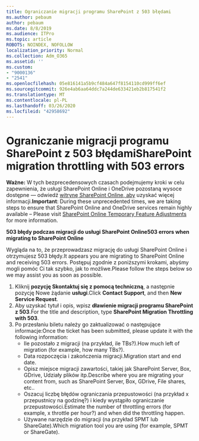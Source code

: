 ```yaml
---
title: Ograniczanie migracji programu SharePoint z 503 błędami
ms.author: pebaum
author: pebaum
ms.date: 8/8/2019
ms.audience: ITPro
ms.topic: article
ROBOTS: NOINDEX, NOFOLLOW
localization_priority: Normal
ms.collection: Adm_O365
ms.assetid: ''
ms.custom:
- "9000136"
- "2541"
ms.openlocfilehash: 05e816141a5b9cf484a647f8154110cd999ff6ef
ms.sourcegitcommit: 926e4ab6aa64ddc7a244de633421eb2b817541f2
ms.translationtype: MT
ms.contentlocale: pl-PL
ms.lasthandoff: 03/26/2020
ms.locfileid: "42958692"
---
```

# <a name="sharepoint-migration-throttling-with-503-errors"></a><span data-ttu-id="51058-102">Ograniczanie migracji programu SharePoint z 503 błędami</span><span class="sxs-lookup"><span data-stu-id="51058-102">SharePoint migration throttling with 503 errors</span></span>

<span data-ttu-id="51058-103">**Ważne:** W tych bezprecedensowych czasach podejmujemy kroki w celu zapewnienia, że usługi SharePoint Online i OneDrive pozostaną wysoce dostępne — odwiedź [witrynę SharePoint Online, aby](https://aka.ms/ODSPAdjustments) uzyskać więcej informacji.</span><span class="sxs-lookup"><span data-stu-id="51058-103">**Important**: During these unprecedented times, we are taking steps to ensure that SharePoint Online and OneDrive services remain highly available – Please visit [SharePoint Online Temporary Feature Adjustments](https://aka.ms/ODSPAdjustments) for more information.</span></span>

<span data-ttu-id="51058-104">**503 błędy podczas migracji do usługi SharePoint Online**</span><span class="sxs-lookup"><span data-stu-id="51058-104">**503 errors when migrating to SharePoint Online**</span></span>

<span data-ttu-id="51058-105">Wygląda na to, że przeprowadzasz migrację do usługi SharePoint Online i otrzymujesz 503 błędy.</span><span class="sxs-lookup"><span data-stu-id="51058-105">It appears you are migrating to SharePoint Online and receiving 503 errors.</span></span> <span data-ttu-id="51058-106">Postępuj zgodnie z poniższymi krokami, abyśmy mogli pomóc Ci tak szybko, jak to możliwe.</span><span class="sxs-lookup"><span data-stu-id="51058-106">Please follow the steps below so we may assist you as soon as possible.</span></span> 

1. <span data-ttu-id="51058-107">Kliknij **pozycję Skontaktuj się z pomocą techniczną**, a następnie pozycję Nowe żądanie **usługi**.</span><span class="sxs-lookup"><span data-stu-id="51058-107">Click **Contact Support**, and then **New Service Request**.</span></span>
2. <span data-ttu-id="51058-108">Aby uzyskać tytuł i opis, wpisz **dławienie migracji programu SharePoint z 503**.</span><span class="sxs-lookup"><span data-stu-id="51058-108">For the title and description, type **SharePoint Migration Throttling with 503**.</span></span>
3. <span data-ttu-id="51058-109">Po przesłaniu biletu należy go zaktualizować o następujące informacje:</span><span class="sxs-lookup"><span data-stu-id="51058-109">Once the ticket has been submitted, please update it with the following information:</span></span>
    - <span data-ttu-id="51058-110">Ile pozostało z migracji (na przykład, ile TBs?).</span><span class="sxs-lookup"><span data-stu-id="51058-110">How much left of migration (for example, how many TBs?).</span></span>
    - <span data-ttu-id="51058-111">Data rozpoczęcia i zakończenia migracji.</span><span class="sxs-lookup"><span data-stu-id="51058-111">Migration start and end date.</span></span>
    - <span data-ttu-id="51058-112">Opisz miejsce migracji zawartości, takiej jak SharePoint Server, Box, GDrive, Udziały plików itp.</span><span class="sxs-lookup"><span data-stu-id="51058-112">Describe where you are migrating your content from, such as SharePoint Server, Box, GDrive, File shares, etc..</span></span>
    - <span data-ttu-id="51058-113">Oszacuj liczbę błędów ograniczania przepustowości (na przykład x przepustnicy na godzinę?) i kiedy wystąpiło ograniczanie przepustowości.</span><span class="sxs-lookup"><span data-stu-id="51058-113">Estimate the number of throttling errors (for example, x throttle per hour?) and when did the throttling happen.</span></span>
    - <span data-ttu-id="51058-114">Używane narzędzie do migracji (na przykład SPMT lub ShareGate).</span><span class="sxs-lookup"><span data-stu-id="51058-114">Which migration tool you are using (for example, SPMT or ShareGate).</span></span>


